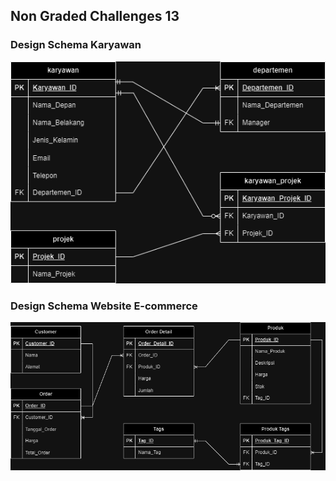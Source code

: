 ## Non Graded Challenges 13

### Design Schema Karyawan
![alt text](https://github.com/tankaruniadzikra/Non-Graded-Challenges-13/blob/master/karyawan_.drawio.png?raw=true)

### Design Schema Website E-commerce
![alt text](https://github.com/tankaruniadzikra/Non-Graded-Challenges-13/blob/master/Website_Schema.drawio.png?raw=true)

